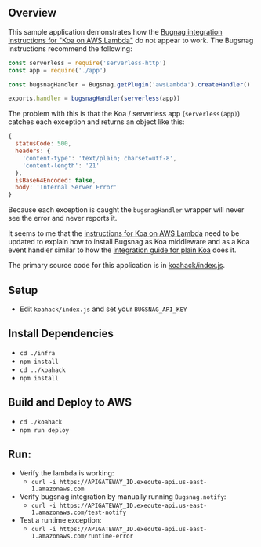 ## Overview
This sample application demonstrates how the [Bugnag integration instructions for "Koa on AWS Lambda"](https://docs.bugsnag.com/platforms/javascript/koa/aws-lambda/) do not appear to work. The Bugsnag instructions recommend the following:
```typescript
const serverless = require('serverless-http')
const app = require('./app')

const bugsnagHandler = Bugsnag.getPlugin('awsLambda').createHandler()

exports.handler = bugsnagHandler(serverless(app))
```

The problem with this is that the Koa / serverless app (`serverless(app)`) catches each exception and returns an object like this: 

```javascript
{
  statusCode: 500,
  headers: {
    'content-type': 'text/plain; charset=utf-8',
    'content-length': '21'
  },
  isBase64Encoded: false,
  body: 'Internal Server Error'
}
```

Because each exception is caught the `bugsnagHandler` wrapper will never see the error and never reports it.

It seems to me that the [instructions for Koa on AWS Lambda](https://docs.bugsnag.com/platforms/javascript/koa/aws-lambda) need to be updated to explain how to install Bugsnag as Koa middleware and as a Koa event handler similar to how the [integration guide for plain Koa](https://docs.bugsnag.com/platforms/javascript/koa) does it.

The primary source code for this application is in [koahack/index.js](koahack/index.js).

## Setup
- Edit `koahack/index.js` and set your `BUGSNAG_API_KEY`

## Install Dependencies
- `cd ./infra`
- `npm install`
- `cd ../koahack`
- `npm install`

## Build and Deploy to AWS
- `cd ./koahack`
- `npm run deploy`

## Run:
- Verify the lambda is working:
  - `curl -i https://APIGATEWAY_ID.execute-api.us-east-1.amazonaws.com`
- Verify bugsnag integration by manually running `Bugsnag.notify`:
  - `curl -i https://APIGATEWAY_ID.execute-api.us-east-1.amazonaws.com/test-notify`
- Test a runtime exception:
  - `curl -i https://APIGATEWAY_ID.execute-api.us-east-1.amazonaws.com/runtime-error` 
